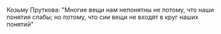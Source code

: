 Козьму Пруткова: "Многие вещи нам непонятны не потому, что наши понятия слабы; но потому, что сии вещи не входят в круг наших понятий"